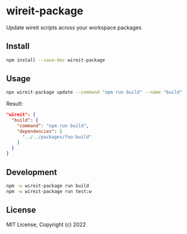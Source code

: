 # wireit-package

Update wireit scripts across your workspace packages

## Install

```sh
npm install --save-dev wireit-package
```

## Usage

```sh
npx wireit-package update --command "npm run build" --name "build"
```

Result:

```json
"wireit": {
  "build": {
    "command": "npm run build",
    "dependencies": [
      "../../packages/foo:build"
    ]
  }
}
```

## Development

```sh
npm -w wireit-package run build
npm -w wireit-package run test:w
```

## License

MIT License, Copyright (c) 2022
